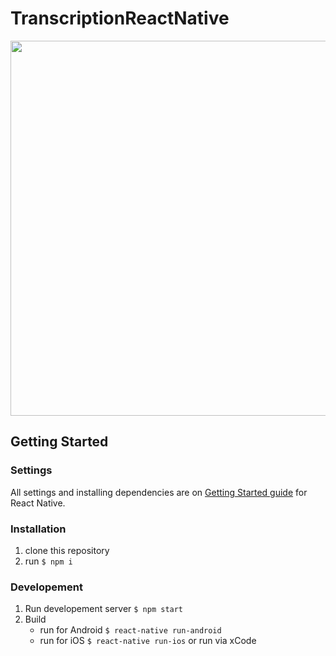 # TranscriptionReactNative
<p align="center"><img src="https://github.com/martinwairegi/TranscriptionReactNativeblob/master/images/previews.png?raw=true" width="600"></p>

## Getting Started

### Settings
All settings and installing dependencies are on [Getting Started guide](https://facebook.github.io/react-native/docs/getting-started.html) for React Native.

### Installation
1. clone this repository
2. run `$ npm i`

### Developement
1. Run developement server `$ npm start` 
2. Build
    - run for Android `$ react-native run-android`
    - run for iOS `$ react-native run-ios` or run via xCode
